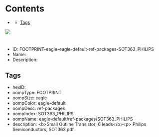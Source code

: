 



Contents
========

* [](#)
	* [Tags](#tags)
  
![][im]
# 

- ID: FOOTPRINT-eagle-eagle-default-ref-packages-SOT363_PHILIPS
- Name: 
- Description: 

## Tags

- hexID: 
- oompType: FOOTPRINT
- oompSize: eagle
- oompColor: eagle-default
- oompDesc: ref-packages
- oompIndex: SOT363_PHILIPS
- oompName: eagle-default/ref-packages/SOT363_PHILIPS
- description: &lt;b&gt;Small Outline Transistor; 6 leads&lt;/b&gt;&lt;p&gt;&#xD;
Philips Semiconductors, SOT363.pdf



[im]: image.png
